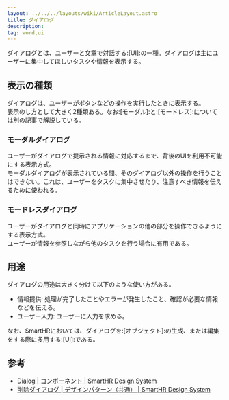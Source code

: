 ```yaml
---
layout: ../../../layouts/wiki/ArticleLayout.astro
title: ダイアログ
description:
tag: word,ui
---
```


ダイアログとは、ユーザーと文章で対話する:[UI]:の一種。ダイアログは主にユーザーに集中してほしいタスクや情報を表示する。

## 表示の種類

ダイアログは、ユーザーがボタンなどの操作を実行したときに表示する。  
表示のし方として大きく2種類ある。なお:[モーダル]:と:[モードレス]:については別の記事で解説している。

### モーダルダイアログ

ユーザーがダイアログで提示される情報に対応するまで、背後のUIを利用不可能にする表示方式。  
モーダルダイアログが表示されている間、そのダイアログ以外の操作を行うことはできない。これは、ユーザーをタスクに集中させたり、注意すべき情報を伝えるために使われる。

### モードレスダイアログ

ユーザーがダイアログと同時にアプリケーションの他の部分を操作できるようにする表示方式。  
ユーザーが情報を参照しながら他のタスクを行う場合に有用である。

## 用途

ダイアログの用途は大きく分けて以下のような使い方がある。  

- 情報提供: 処理が完了したことやエラーが発生したこと、確認が必要な情報などを伝える。
- ユーザー入力: ユーザーに入力を求める。

なお、SmartHRにおいては、ダイアログを:[オブジェクト]:の生成、または編集をする際に多用する:[UI]:である。

## 参考

- [Dialog | コンポーネント | SmartHR Design System](https://smarthr.design/products/components/dialog/)
- [削除ダイアログ | デザインパターン（共通） | SmartHR Design System](https://smarthr.design/products/components/dialog/)
